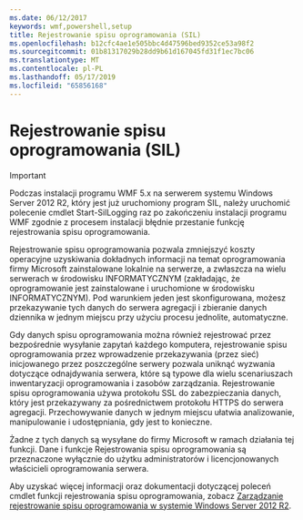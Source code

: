 ```yaml
---
ms.date: 06/12/2017
keywords: wmf,powershell,setup
title: Rejestrowanie spisu oprogramowania (SIL)
ms.openlocfilehash: b12cfc4ae1e505bbc4d47596bed9352ce53a98f2
ms.sourcegitcommit: 01b81317029b28dd9b61d167045fd31f1ec7bc06
ms.translationtype: MT
ms.contentlocale: pl-PL
ms.lasthandoff: 05/17/2019
ms.locfileid: "65856168"
---
```

# <a name="software-inventory-logging-sil"></a>Rejestrowanie spisu oprogramowania (SIL)

> [!IMPORTANT]
> Podczas instalacji programu WMF 5.x na serwerem systemu Windows Server 2012 R2, który jest już uruchomiony program SIL, należy uruchomić polecenie cmdlet Start-SilLogging raz po zakończeniu instalacji programu WMF zgodnie z procesem instalacji błędnie przestanie funkcję rejestrowania spisu oprogramowania.

Rejestrowanie spisu oprogramowania pozwala zmniejszyć koszty operacyjne uzyskiwania dokładnych informacji na temat oprogramowania firmy Microsoft zainstalowane lokalnie na serwerze, a zwłaszcza na wielu serwerach w środowisku INFORMATYCZNYM (zakładając, że oprogramowanie jest zainstalowane i uruchomione w środowisku INFORMATYCZNYM). Pod warunkiem jeden jest skonfigurowana, możesz przekazywanie tych danych do serwera agregacji i zbieranie danych dziennika w jednym miejscu przy użyciu procesu jednolite, automatyczne.

Gdy danych spisu oprogramowania można również rejestrować przez bezpośrednie wysyłanie zapytań każdego komputera, rejestrowanie spisu oprogramowania przez wprowadzenie przekazywania (przez sieć) inicjowanego przez poszczególne serwery pozwala uniknąć wyzwania dotyczące odnajdywania serwera, które są typowe dla wielu scenariuszach inwentaryzacji oprogramowania i zasobów zarządzania. Rejestrowanie spisu oprogramowania używa protokołu SSL do zabezpieczania danych, który jest przekazywany za pośrednictwem protokołu HTTPS do serwera agregacji. Przechowywanie danych w jednym miejscu ułatwia analizowanie, manipulowanie i udostępniania, gdy jest to konieczne.

Żadne z tych danych są wysyłane do firmy Microsoft w ramach działania tej funkcji. Dane i funkcje Rejestrowania spisu oprogramowania są przeznaczone wyłącznie do użytku administratorów i licencjonowanych właścicieli oprogramowania serwera.

Aby uzyskać więcej informacji oraz dokumentacji dotyczącej poleceń cmdlet funkcji rejestrowania spisu oprogramowania, zobacz [Zarządzanie rejestrowanie spisu oprogramowania w systemie Windows Server 2012 R2](/previous-versions/windows/it-pro/windows-server-2012-R2-and-2012/dn383584(v=ws.11)).
